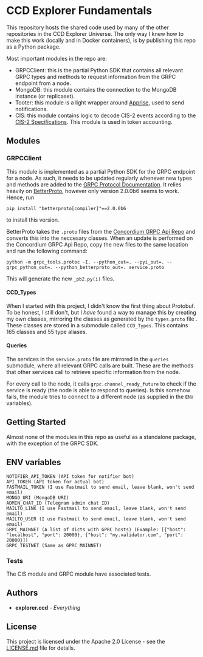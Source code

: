 # CCD Explorer Fundamentals

This repository hosts the shared code used by many of the other repositories in the CCD Explorer Universe. The only way I knew how to make this work (locally and in Docker containers), is by publishing this repo as a Python package. 

Most important modules in the repo are:
* GRPCClient: this is the partial Python SDK that contains all relevant GRPC types and methods to request information from the GRPC endpoint from a node.
* MongoDB: this module contains the connection to the MongoDB instance (or replicaset).
* Tooter: this module is a light wrapper around [Apprise](https://github.com/caronc/apprise), used to send notifications.
* CIS: this module contains logic to decode CIS-2 events according to the [CIS-2 Specifications](http://proposals.concordium.software/CIS/cis-2.html#cis-2-functions-tokenmetadata). This module is used in token accounting.


## Modules
### GRPCClient
This module is implemented as a partial Python SDK for the GRPC endpoint for a node. As such, it needs to be updated regularly whenever new types and methods are added to the [GRPC Protocol Documentation](http://developer.concordium.software/concordium-grpc-api/). It relies heavily on [BetterProto](https://github.com/danielgtaylor/python-betterproto), however only version 2.0.0b6 seems to work. Hence, run
```
pip install "betterproto[compiler]"==2.0.0b6
```
to install this version.

BetterProto takes the `.proto` files from the [Concordium GRPC Api Repo](https://github.com/Concordium/concordium-grpc-api/tree/main/v2/concordium) and converts this into the neccesary classes. When an update is performed on the Concordium GRPC Api Repo, copy the new files to the same location and run the following command:

```
python -m grpc_tools.protoc -I. --python_out=. --pyi_out=. --grpc_python_out=. --python_betterproto_out=. service.proto
```

This will generate the new `_pb2.py(i)` files.

#### CCD_Types
When I started with this project, I didn't know the first thing about Protobuf. To be honest, I still don't, but I *have* found a way to manage this by creating my own classes, mirroring the classes as generated by the `types.proto` file . These classes are stored in a submodule called `CCD_Types`. This contains 165 classes and 55 type aliases.

#### Queries
The services in the `service.proto` file are mirrored in the `queries` submodule, where all relevant GRPC calls are built. These are the methods that other services call to retrieve specific information from the node. 

For every call to the node, it calls `grpc.channel_ready_future` to check if the service is ready (the node is able to respond to queries). Is this somehow fails, the module tries to connect to a different node (as supplied in the `ENV` variables).


## Getting Started

Almost none of the modules in this repo as useful as a standalone package, with the exception of the GRPC SDK. 

## ENV variables

```
NOTIFIER_API_TOKEN (API token for notifier bot)
API_TOKEN (API token for actual bot)
FASTMAIL_TOKEN (I use Fastmail to send email, leave blank, won't send email)
MONGO_URI (MongoDB URI)
ADMIN_CHAT_ID (Telegram admin chat ID)
MAILTO_LINK (I use Fastmail to send email, leave blank, won't send email)
MAILTO_USER (I use Fastmail to send email, leave blank, won't send email)
GRPC_MAINNET (A list of dicts with GPRC hosts) (Example: [{"host": "localhost", "port": 20000}, {"host": "my.validator.com", "port": 20000}])
GRPC_TESTNET (Same as GPRC_MAINNET)
```

### Tests

The CIS module and GRPC module have associated tests. 
## Authors

* **explorer.ccd** - *Everything* 

## License

This project is licensed under the Apache 2.0 License - see the [LICENSE.md](LICENSE.md) file for details.

